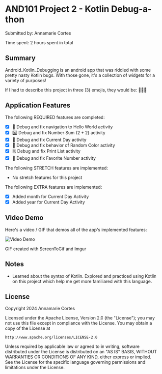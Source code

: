 # AND101 Project 2 - Kotlin Debug-a-thon

Submitted by: Annamarie Cortes

Time spent: 2 hours spent in total

## Summary

Android_Kotlin_Debugging is an android app that was riddled with some pretty nasty Kotlin bugs.  With those gone, it's a collection of widgets for a variety of purposes! 

If I had to describe this project in three (3) emojis, they would be: 🧠🚀😊

## Application Features

The following REQUIRED features are completed:

- [x] 👋 Debug and fix navigation to Hello World activity
- [x] 4️⃣ Debug and fix Number Sum (2 + 2) activity
- [x] 📅 Debug and fix Current Day activity 
- [x] 🌈 Debug and fix behavior of Random Color activity
- [x] 🗒️ Debug and fix Print List activity
- [x] 💯 Debug and fix Favorite Number activity

The following STRETCH features are implemented:

- No stretch features for this project

The following EXTRA features are implemented:

- [x] Added month for Current Day Activity
- [x] Added year for Current Day Activity

## Video Demo

Here's a video / GIF that demos all of the app's implemented features:

<img src='https://i.imgur.com/J75yJeO.gif' title='Video Demo' width='' alt='Video Demo' />

GIF created with ScreenToGif and Imgur

## Notes

- Learned about the syntax of Kotlin. Explored and practiced using Kotlin on this project which help me get more familiared with this language.

## License

Copyright 2024 Annamarie Cortes

Licensed under the Apache License, Version 2.0 (the "License");
you may not use this file except in compliance with the License.
You may obtain a copy of the License at

    http://www.apache.org/licenses/LICENSE-2.0

Unless required by applicable law or agreed to in writing, software
distributed under the License is distributed on an "AS IS" BASIS,
WITHOUT WARRANTIES OR CONDITIONS OF ANY KIND, either express or implied.
See the License for the specific language governing permissions and
limitations under the License.
